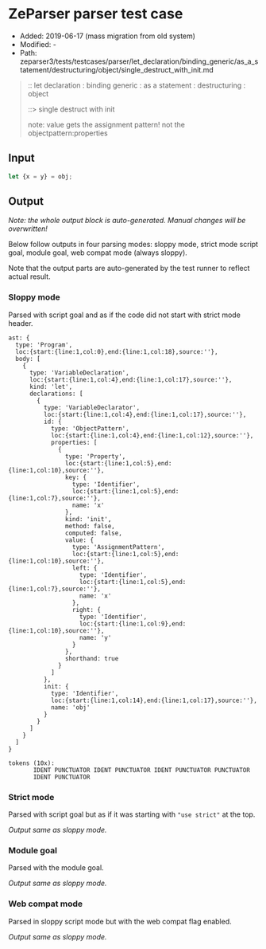 # ZeParser parser test case

- Added: 2019-06-17 (mass migration from old system)
- Modified: -
- Path: zeparser3/tests/testcases/parser/let_declaration/binding_generic/as_a_statement/destructuring/object/single_destruct_with_init.md

> :: let declaration : binding generic : as a statement : destructuring : object
>
> ::> single destruct with init
>
> note: value gets the assignment pattern! not the objectpattern:properties

## Input

`````js
let {x = y} = obj;
`````

## Output

_Note: the whole output block is auto-generated. Manual changes will be overwritten!_

Below follow outputs in four parsing modes: sloppy mode, strict mode script goal, module goal, web compat mode (always sloppy).

Note that the output parts are auto-generated by the test runner to reflect actual result.

### Sloppy mode

Parsed with script goal and as if the code did not start with strict mode header.

`````
ast: {
  type: 'Program',
  loc:{start:{line:1,col:0},end:{line:1,col:18},source:''},
  body: [
    {
      type: 'VariableDeclaration',
      loc:{start:{line:1,col:4},end:{line:1,col:17},source:''},
      kind: 'let',
      declarations: [
        {
          type: 'VariableDeclarator',
          loc:{start:{line:1,col:4},end:{line:1,col:17},source:''},
          id: {
            type: 'ObjectPattern',
            loc:{start:{line:1,col:4},end:{line:1,col:12},source:''},
            properties: [
              {
                type: 'Property',
                loc:{start:{line:1,col:5},end:{line:1,col:10},source:''},
                key: {
                  type: 'Identifier',
                  loc:{start:{line:1,col:5},end:{line:1,col:7},source:''},
                  name: 'x'
                },
                kind: 'init',
                method: false,
                computed: false,
                value: {
                  type: 'AssignmentPattern',
                  loc:{start:{line:1,col:5},end:{line:1,col:10},source:''},
                  left: {
                    type: 'Identifier',
                    loc:{start:{line:1,col:5},end:{line:1,col:7},source:''},
                    name: 'x'
                  },
                  right: {
                    type: 'Identifier',
                    loc:{start:{line:1,col:9},end:{line:1,col:10},source:''},
                    name: 'y'
                  }
                },
                shorthand: true
              }
            ]
          },
          init: {
            type: 'Identifier',
            loc:{start:{line:1,col:14},end:{line:1,col:17},source:''},
            name: 'obj'
          }
        }
      ]
    }
  ]
}

tokens (10x):
       IDENT PUNCTUATOR IDENT PUNCTUATOR IDENT PUNCTUATOR PUNCTUATOR
       IDENT PUNCTUATOR
`````

### Strict mode

Parsed with script goal but as if it was starting with `"use strict"` at the top.

_Output same as sloppy mode._

### Module goal

Parsed with the module goal.

_Output same as sloppy mode._

### Web compat mode

Parsed in sloppy script mode but with the web compat flag enabled.

_Output same as sloppy mode._
